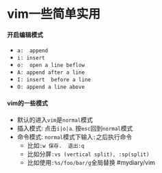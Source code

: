 # vim一些简单实用
#### 开启编辑模式
* `a:  append`
* `i: insert`
* `o:  open a line beflow`
* `A: append after a line`  
* `I: insert  before a line` 
* `O: append a line above` 
#### vim的一些模式
* 默认的进入`vim`是`normal`模式
* 插入模式: 点击`i|o|a`. 按`esc`回到`normal`模式
* 命令模式: `normal`模式下输入`:`之后执行命令
	* 比如`:w 保存.  退出:q`
	* 比如分屏`:vs (vertical split), :sp(split)`
	* 比如使用`:%s/foo/bar/g`全局替换
#mydiary/vim